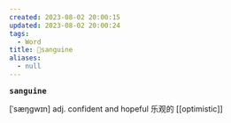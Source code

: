 ```yaml
---
created: 2023-08-02 20:00:15
updated: 2023-08-02 20:00:24
tags:
  - Word
title: 📖sanguine
aliases:
  - null
---
```


<pre><strong>sanguine</strong></pre>
[ˈsæŋgwɪn]
adj. confident and hopeful 乐观的
[[optimistic]]
